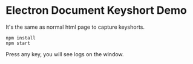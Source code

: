 Electron Document Keyshort Demo
==========================

It's the same as normal html page to capture keyshorts.

```
npm install
npm start
```

Press any key, you will see logs on the window.